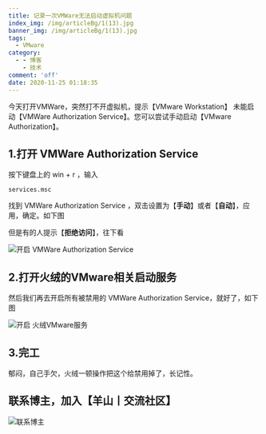 ```yaml
---
title: 记录一次VMWare无法启动虚拟机问题
index_img: /img/articleBg/1(13).jpg
banner_img: /img/articleBg/1(13).jpg
tags:
  - VMware
category:
  - - 博客
    - 技术
comment: 'off'
date: 2020-11-25 01:18:35
---
```


今天打开VMWare，突然打不开虚拟机，提示【VMware Workstation】 未能启动【VMWare Authorization Service】。您可以尝试手动启动【VMware Authorization】。

<!-- more -->

## 1.打开 VMWare Authorization Service

按下键盘上的 win + r ，输入
```
services.msc
```
找到 VMWare Authorization Service ，双击设置为【**手动**】或者【**自动**】，应用，确定。如下图

但是有的人提示【**拒绝访问**】，往下看

![开启 VMWare Authorization Service](/img/articleContent/VNwareOsCannotStart/VMwareOsCannotStart1.png)

## 2.打开火绒的VMware相关启动服务

然后我们再去开启所有被禁用的 VMWare Authorization Service，就好了，如下图

![开启 火绒VMware服务](/img/articleContent/VNwareOsCannotStart/VMwareOsCannotStart2.png)

## 3.完工

郁闷，自己手欠，火绒一顿操作把这个给禁用掉了，长记性。

## 联系博主，加入【羊山丨交流社区】
![联系博主](/img/icon/wechatFindMe.png)